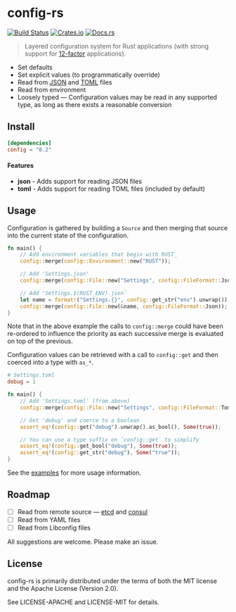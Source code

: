 # config-rs
[![Build Status](https://travis-ci.org/mehcode/config-rs.svg?branch=master)](https://travis-ci.org/mehcode/config-rs)
[![Crates.io](https://img.shields.io/crates/dv/config.svg)](https://crates.io/crates/config)
[![Docs.rs](https://docs.rs/config/badge.svg)](https://docs.rs/config)
> Layered configuration system for Rust applications (with strong support for [12-factor] applications).

[12-factor]: https://12factor.net/config
 
 - Set defaults
 - Set explicit values (to programmatically override)
 - Read from [JSON] and [TOML] files
 - Read from environment
 - Loosely typed — Configuration values may be read in any supported type, as long as there exists a reasonable conversion

[JSON]: https://github.com/serde-rs/json
[TOML]: https://github.com/toml-lang/toml

## Install

```toml
[dependencies]
config = "0.2"
```

#### Features

 - **json** - Adds support for reading JSON files
 - **toml** - Adds support for reading TOML files (included by default)

## Usage

Configuration is gathered by building a `Source` and then merging that source into the 
current state of the configuration.

```rust
fn main() {
    // Add environment variables that begin with RUST_
    config::merge(config::Environment::new("RUST"));

    // Add 'Settings.json'
    config::merge(config::File::new("Settings", config::FileFormat::Json));

    // Add 'Settings.$(RUST_ENV).json`
    let name = format!("Settings.{}", config::get_str("env").unwrap());
    config::merge(config::File::new(&name, config::FileFormat::Json));
}
```

Note that in the above example the calls to `config::merge` could have 
been re-ordered to influence the priority as each successive merge 
is evaluated on top of the previous.

Configuration values can be retrieved with a call to `config::get` and then 
coerced into a type with `as_*`.

```toml
# Settings.toml
debug = 1
```

```rust
fn main() {
    // Add 'Settings.toml' (from above)
    config::merge(config::File::new("Settings", config::FileFormat::Toml));

    // Get 'debug' and coerce to a boolean
    assert_eq!(config::get("debug").unwrap().as_bool(), Some(true));

    // You can use a type suffix on `config::get` to simplify
    assert_eq!(config::get_bool("debug"), Some(true));
    assert_eq!(config::get_str("debug"), Some("true"));
}
```

See the [examples](https://github.com/mehcode/config-rs/tree/master/examples) for 
more usage information.

## Roadmap
 - [ ] Read from remote source — [etcd](https://github.com/jimmycuadra/rust-etcd) and [consul](https://github.com/stusmall/consul-rust)
 - [ ] Read from YAML files
 - [ ] Read from Libconfig files
 
All suggestions are welcome. Please make an issue.

## License

config-rs is primarily distributed under the terms of both the MIT license and the Apache License (Version 2.0).

See LICENSE-APACHE and LICENSE-MIT for details.
